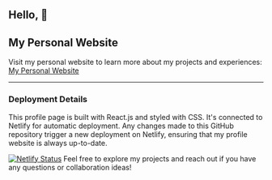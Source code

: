 ## Hello, :wave:

## My Personal Website

Visit my personal website to learn more about my projects and experiences: [My Personal Website](https://habibzad.dev/)

---

### Deployment Details

This profile page is built with React.js and styled with CSS. It's connected to Netlify for automatic deployment. Any changes made to this GitHub repository trigger a new deployment on Netlify, ensuring that my profile website is always up-to-date.

[![Netlify Status](https://api.netlify.com/api/v1/badges/a1c68585-8a5b-48ea-a9c8-2e429d7adf7f/deploy-status)](https://app.netlify.com/sites/habibzad/deploys)
Feel free to explore my projects and reach out if you have any questions or collaboration ideas!
